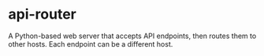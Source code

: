 # api-router
A Python-based web server that accepts API endpoints, then routes them to other hosts. Each endpoint can be a different host.
